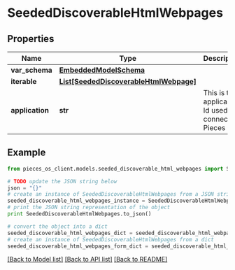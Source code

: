 # SeededDiscoverableHtmlWebpages


## Properties

Name | Type | Description | Notes
------------ | ------------- | ------------- | -------------
**var_schema** | [**EmbeddedModelSchema**](EmbeddedModelSchema.md) |  | [optional] 
**iterable** | [**List[SeededDiscoverableHtmlWebpage]**](SeededDiscoverableHtmlWebpage.md) |  | 
**application** | **str** | This is the applicaiton Id used to connect to Pieces OS. | 

## Example

```python
from pieces_os_client.models.seeded_discoverable_html_webpages import SeededDiscoverableHtmlWebpages

# TODO update the JSON string below
json = "{}"
# create an instance of SeededDiscoverableHtmlWebpages from a JSON string
seeded_discoverable_html_webpages_instance = SeededDiscoverableHtmlWebpages.from_json(json)
# print the JSON string representation of the object
print SeededDiscoverableHtmlWebpages.to_json()

# convert the object into a dict
seeded_discoverable_html_webpages_dict = seeded_discoverable_html_webpages_instance.to_dict()
# create an instance of SeededDiscoverableHtmlWebpages from a dict
seeded_discoverable_html_webpages_form_dict = seeded_discoverable_html_webpages.from_dict(seeded_discoverable_html_webpages_dict)
```
[[Back to Model list]](../README.md#documentation-for-models) [[Back to API list]](../README.md#documentation-for-api-endpoints) [[Back to README]](../README.md)


